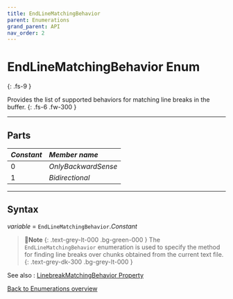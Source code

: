 ```yaml
---
title: EndLineMatchingBehavior
parent: Enumerations
grand_parent: API
nav_order: 2
---
```


# EndLineMatchingBehavior Enum
{: .fs-9 }

Provides the list of supported behaviors for matching line breaks in the buffer.
{: .fs-6 .fw-300 }

---

## Parts

|**_Constant_**|**_Member name_**|
|:----------|:----------|
|0|*OnlyBackwardSense*|
|1|*Bidirectional*|

---

## Syntax

*variable* = `EndLineMatchingBehavior`.*Constant*

>📝**Note**
>{: .text-grey-lt-000 .bg-green-000 }
>The `EndLineMatchingBehavior` enumeration is used to specify the method for finding line breaks over chunks obtained from the current text file.
{: .text-grey-dk-300 .bg-grey-lt-000 }

See also
: [LinebreakMatchingBehavior Property](https://ws-garcia.github.io/ECPTextStream/api/properties/linebreakmatchingbehavior.html)

[Back to Enumerations overview](https://ws-garcia.github.io/ECPTextStream/api/enumerations/)